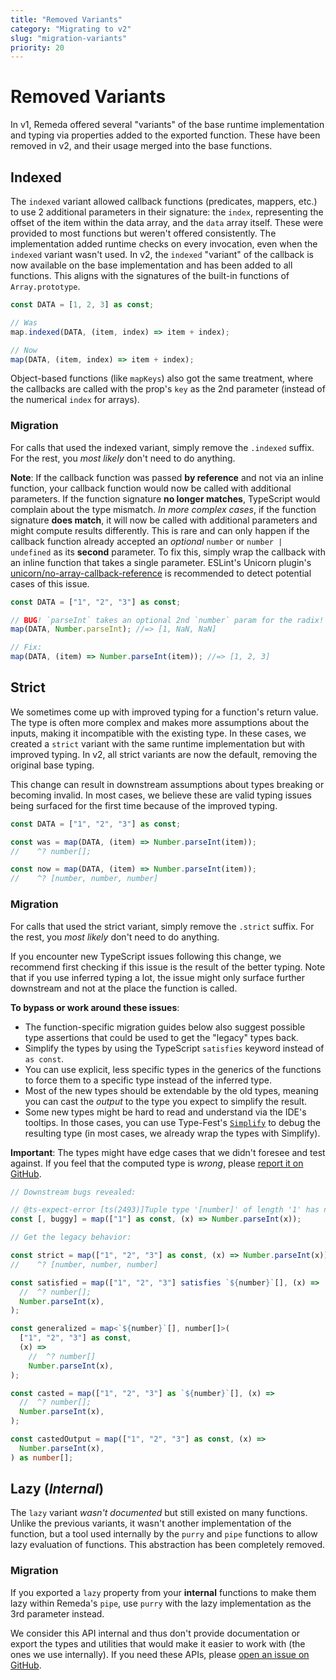 ```yaml
---
title: "Removed Variants"
category: "Migrating to v2"
slug: "migration-variants"
priority: 20
---
```


# Removed Variants

In v1, Remeda offered several "variants" of the base runtime implementation and
typing via properties added to the exported function. These have been removed in
v2, and their usage merged into the base functions.

## Indexed

The `indexed` variant allowed callback functions (predicates, mappers, etc.) to
use 2 additional parameters in their signature: the `index`, representing the
offset of the item within the data array, and the `data` array itself. These
were provided to most functions but weren't offered consistently. The
implementation added runtime checks on every invocation, even when the `indexed`
variant wasn't used. In v2, the `indexed` "variant" of the callback is now
available on the base implementation and has been added to all functions. This
aligns with the signatures of the built-in functions of `Array.prototype`.

```ts
const DATA = [1, 2, 3] as const;

// Was
map.indexed(DATA, (item, index) => item + index);

// Now
map(DATA, (item, index) => item + index);
```

Object-based functions (like `mapKeys`) also got the same treatment, where the
callbacks are called with the prop's `key` as the 2nd parameter (instead of the
numerical `index` for arrays).

### Migration

For calls that used the indexed variant, simply remove the `.indexed` suffix.
For the rest, you _most likely_ don't need to do anything.

**Note**: If the callback function was passed **by reference** and not via an
inline function, your callback function would now be called with additional
parameters. If the function signature **no longer matches**, TypeScript would
complain about the type mismatch. _In more complex cases_, if the function
signature **does match**, it will now be called with additional parameters and
might compute results differently. This is rare and can only happen if the
callback function already accepted an _optional_ `number` or
`number | undefined` as its **second** parameter. To fix this, simply wrap the
callback with an inline function that takes a single parameter. ESLint's Unicorn
plugin's [unicorn/no-array-callback-reference](https://github.com/sindresorhus/eslint-plugin-unicorn/blob/main/docs/rules/no-array-callback-reference.md)
is recommended to detect potential cases of this issue.

```ts
const DATA = ["1", "2", "3"] as const;

// BUG! `parseInt` takes an optional 2nd `number` param for the radix!
map(DATA, Number.parseInt); //=> [1, NaN, NaN]

// Fix:
map(DATA, (item) => Number.parseInt(item)); //=> [1, 2, 3]
```

## Strict

We sometimes come up with improved typing for a function's return value. The
type is often more complex and makes more assumptions about the inputs, making
it incompatible with the existing type. In these cases, we created a `strict`
variant with the same runtime implementation but with improved typing. In v2,
all strict variants are now the default, removing the original base typing.

This change can result in downstream assumptions about types breaking or
becoming invalid. In most cases, we believe these are valid typing issues being
surfaced for the first time because of the improved typing.

```ts
const DATA = ["1", "2", "3"] as const;

const was = map(DATA, (item) => Number.parseInt(item));
//    ^? number[];

const now = map(DATA, (item) => Number.parseInt(item));
//    ^? [number, number, number]
```

### Migration

For calls that used the strict variant, simply remove the `.strict` suffix. For
the rest, you _most likely_ don't need to do anything.

If you encounter new TypeScript issues following this change, we recommend first
checking if this issue is the result of the better typing. Note that if you use
inferred typing a lot, the issue might only surface further downstream and not
at the place the function is called.

**To bypass or work around these issues**:

- The function-specific migration guides below also suggest possible type
  assertions that could be used to get the "legacy" types back.
- Simplify the types by using the TypeScript `satisfies` keyword instead of
  `as const`.
- You can use explicit, less specific types in the generics of the functions to
  force them to a specific type instead of the inferred type.
- Most of the new types should be extendable by the old types, meaning you can
  cast the _output_ to the type you expect to simplify the result.
- Some new types might be hard to read and understand via the IDE's tooltips. In
  those cases, you can use Type-Fest's [`Simplify`](https://github.com/sindresorhus/type-fest/blob/main/source/simplify.d.ts)
  to debug the resulting type (in most cases, we already wrap the types with Simplify).

**Important**: The types might have edge cases that we didn't foresee and test
against. If you feel that the computed type is _wrong_, please [report it on GitHub](https://github.com/remeda/remeda/issues).

```ts
// Downstream bugs revealed:

// @ts-expect-error [ts(2493)]Tuple type '[number]' of length '1' has no element at index '1'.
const [, buggy] = map(["1"] as const, (x) => Number.parseInt(x));

// Get the legacy behavior:

const strict = map(["1", "2", "3"] as const, (x) => Number.parseInt(x));
//    ^? [number, number, number]

const satisfied = map(["1", "2", "3"] satisfies `${number}`[], (x) =>
  //  ^? number[];
  Number.parseInt(x),
);

const generalized = map<`${number}`[], number[]>(
  ["1", "2", "3"] as const,
  (x) =>
    //  ^? number[]
    Number.parseInt(x),
);

const casted = map(["1", "2", "3"] as `${number}`[], (x) =>
  //  ^? number[];
  Number.parseInt(x),
);

const castedOutput = map(["1", "2", "3"] as const, (x) =>
  Number.parseInt(x),
) as number[];
```

## Lazy (_Internal_)

The `lazy` variant _wasn't documented_ but still existed on many functions.
Unlike the previous variants, it wasn't another implementation of the function,
but a tool used internally by the `purry` and `pipe` functions to allow lazy
evaluation of functions. This abstraction has been completely removed.

### Migration

If you exported a `lazy` property from your **internal** functions to make them
lazy within Remeda's `pipe`, use `purry` with the lazy implementation as the 3rd
parameter instead.

We consider this API internal and thus don't provide documentation or export the
types and utilities that would make it easier to work with (the ones we use
internally). If you need these APIs, please [open an issue on GitHub](https://github.com/remeda/remeda/issues).
